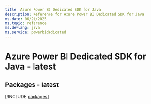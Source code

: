 ```yaml
---
title: Azure Power BI Dedicated SDK for Java
description: Reference for Azure Power BI Dedicated SDK for Java
ms.date: 06/21/2025
ms.topic: reference
ms.devlang: java
ms.service: powerbidedicated
---
```

# Azure Power BI Dedicated SDK for Java - latest
## Packages - latest
[!INCLUDE [packages](power-bi-dedicated-index.md)]